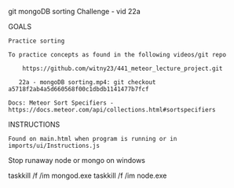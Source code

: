 
git mongoDB sorting Challenge - vid 22a

GOALS

    Practice sorting
    
    To practice concepts as found in the following videos/git repo

        https://github.com/witny23/441_meteor_lecture_project.git

       22a - mongoDB sorting.mp4: git checkout a5718f2ab4a5d660568f00c1dbdb1141477b7fcf

    Docs: Meteor Sort Specifiers - https://docs.meteor.com/api/collections.html#sortspecifiers
    


INSTRUCTIONS

    Found on main.html when program is running or in imports/ui/Instructions.js



Stop runaway node or mongo on windows

taskkill /f /im mongod.exe
taskkill /f /im node.exe